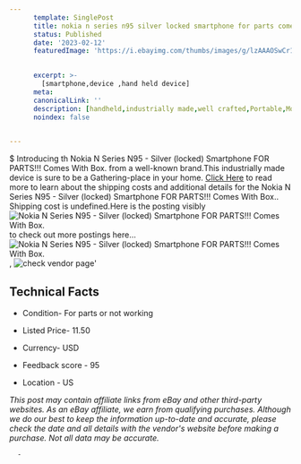 ```yaml
---
      template: SinglePost
      title: nokia n series n95 silver locked smartphone for parts comes with box 
      status: Published
      date: '2023-02-12'
      featuredImage: 'https://i.ebayimg.com/thumbs/images/g/lzAAAOSwCr1j3fI6/s-l225.jpg'
       

      excerpt: >-
        [smartphone,device ,hand held device]
      meta:
      canonicalLink: ''
      description: [handheld,industrially made,well crafted,Portable,Mobile,Compact,Convenient,Lightweight,Maneuverable,Man-portable,Miniature,Carriable,Hand-held,Light,Holdable,Transportable,Mobile device,Pocket-sized,On-the-go,Wireless,Cordless,Compact size,Convenient size, smartphone,device ,hand held device]
      noindex: false
      

---
```

$
      Introducing th Nokia N Series N95 - Silver (locked) Smartphone FOR PARTS!!! Comes With Box. from a well-known brand.This industrially made device  is sure to be a Gathering-place in your home. [Click Here](https://www.ebay.com/itm/115702537284?hash=item1af0689c44%3Ag%3AlzAAAOSwCr1j3fI6&mkevt=1&mkcid=1&mkrid=711-53200-19255-0&campid=%253CePNCampaignId%253E&customid=%253CreferenceId%253E&toolid=10049) to read more to learn about the shipping costs and additional details for the Nokia N Series N95 - Silver (locked) Smartphone FOR PARTS!!! Comes With Box.. Shipping cost is undefined.Here is the posting visibly ![Nokia N Series N95 - Silver (locked) Smartphone FOR PARTS!!! Comes With Box.](https://i.ebayimg.com/thumbs/images/g/lzAAAOSwCr1j3fI6/s-l225.jpg) to check out more postings here... ![Nokia N Series N95 - Silver (locked) Smartphone FOR PARTS!!! Comes With Box.](https://i.ebayimg.com/images/g/lzAAAOSwCr1j3fI6/s-l1600.jpg), ![check vendor page](https://origin-galleryplus.ebayimg.com/ws/web/115702537284_2_0_1/225x225.jpg,https://origin-galleryplus.ebayimg.com/ws/web/115702537284_3_0_1/225x225.jpg,https://origin-galleryplus.ebayimg.com/ws/web/115702537284_4_0_1/225x225.jpg,https://origin-galleryplus.ebayimg.com/ws/web/115702537284_5_0_1/225x225.jpg,https://origin-galleryplus.ebayimg.com/ws/web/115702537284_6_0_1/225x225.jpg,https://origin-galleryplus.ebayimg.com/ws/web/115702537284_7_0_1/225x225.jpg,https://origin-galleryplus.ebayimg.com/ws/web/115702537284_8_0_1/225x225.jpg)'

      

 ## Technical Facts 



     
      

 - Condition- For parts or not working 


      

 - Listed Price- 11.50 


      

 - Currency- USD 


      

 - Feedback score - 95 


      

 - Location - US 


      
      

 *_This post may contain affiliate links from eBay and other third-party websites. As an eBay affiliate, we earn from qualifying purchases. Although we do our best to keep the information up-to-date and accurate, please check the date and all details with the vendor's website before making a purchase. Not all data may be accurate._*




      -
